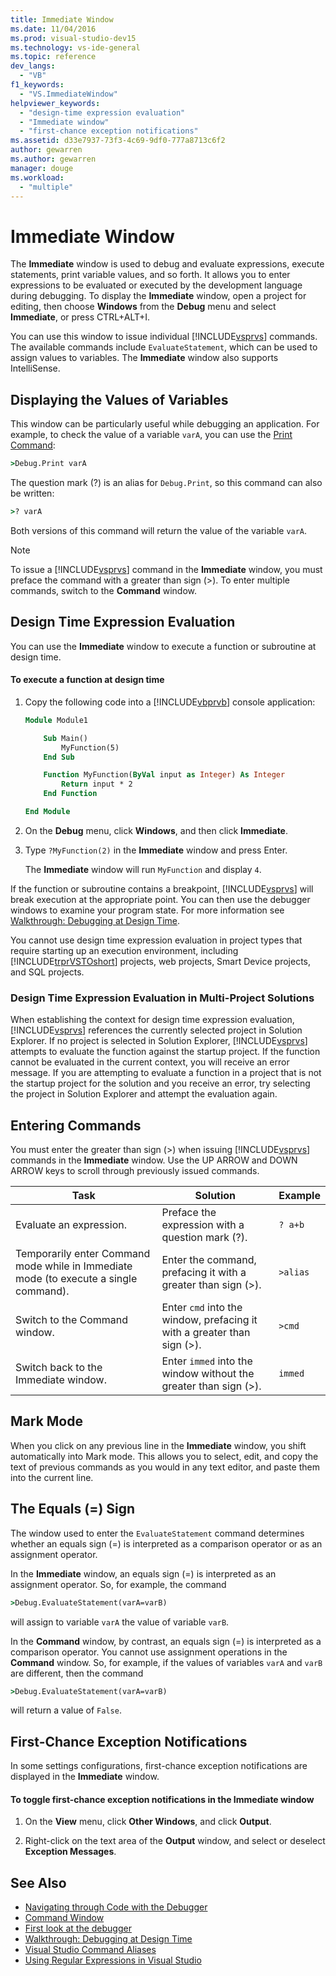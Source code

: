```yaml
---
title: Immediate Window
ms.date: 11/04/2016
ms.prod: visual-studio-dev15
ms.technology: vs-ide-general
ms.topic: reference
dev_langs:
  - "VB"
f1_keywords:
  - "VS.ImmediateWindow"
helpviewer_keywords:
  - "design-time expression evaluation"
  - "Immediate window"
  - "first-chance exception notifications"
ms.assetid: d33e7937-73f3-4c69-9df0-777a8713c6f2
author: gewarren
ms.author: gewarren
manager: douge
ms.workload:
  - "multiple"
---
```

# Immediate Window
The **Immediate** window is used to debug and evaluate expressions, execute statements, print variable values, and so forth. It allows you to enter expressions to be evaluated or executed by the development language during debugging. To display the **Immediate** window, open a project for editing, then choose **Windows** from the **Debug** menu and select **Immediate**, or press CTRL+ALT+I.

 You can use this window to issue individual [!INCLUDE[vsprvs](../../code-quality/includes/vsprvs_md.md)] commands. The available commands include `EvaluateStatement`, which can be used to assign values to variables. The **Immediate** window also supports IntelliSense.

## Displaying the Values of Variables
 This window can be particularly useful while debugging an application. For example, to check the value of a variable `varA`, you can use the [Print Command](../../ide/reference/print-command.md):

```cmd
>Debug.Print varA
```

 The question mark (?) is an alias for `Debug.Print`, so this command can also be written:

```cmd
>? varA
```

 Both versions of this command will return the value of the variable `varA`.

> [!NOTE]
> To issue a [!INCLUDE[vsprvs](../../code-quality/includes/vsprvs_md.md)] command in the **Immediate** window, you must preface the command with a greater than sign (>). To enter multiple commands, switch to the **Command** window.


## Design Time Expression Evaluation
 You can use the **Immediate** window to execute a function or subroutine at design time.

#### To execute a function at design time

1. Copy the following code into a [!INCLUDE[vbprvb](../../code-quality/includes/vbprvb_md.md)] console application:

   ```vb
   Module Module1

       Sub Main()
           MyFunction(5)
       End Sub

       Function MyFunction(ByVal input as Integer) As Integer
           Return input * 2
       End Function

   End Module
   ```

2. On the **Debug** menu, click **Windows**, and then click **Immediate**.

3. Type `?MyFunction(2)` in the **Immediate** window and press Enter.

    The **Immediate** window will run `MyFunction` and display `4`.

If the function or subroutine contains a breakpoint, [!INCLUDE[vsprvs](../../code-quality/includes/vsprvs_md.md)] will break execution at the appropriate point. You can then use the debugger windows to examine your program state. For more information see [Walkthrough: Debugging at Design Time](../../debugger/walkthrough-debugging-at-design-time.md).

You cannot use design time expression evaluation in project types that require starting up an execution environment, including [!INCLUDE[trprVSTOshort](../../ide/reference/includes/trprvstoshort_md.md)] projects, web projects, Smart Device projects, and SQL projects.

### Design Time Expression Evaluation in Multi-Project Solutions
 When establishing the context for design time expression evaluation, [!INCLUDE[vsprvs](../../code-quality/includes/vsprvs_md.md)] references the currently selected project in Solution Explorer. If no project is selected in Solution Explorer, [!INCLUDE[vsprvs](../../code-quality/includes/vsprvs_md.md)] attempts to evaluate the function against the startup project. If the function cannot be evaluated in the current context, you will receive an error message. If you are attempting to evaluate a function in a project that is not the startup project for the solution and you receive an error, try selecting the project in Solution Explorer and attempt the evaluation again.

## Entering Commands
 You must enter the greater than sign (>) when issuing [!INCLUDE[vsprvs](../../code-quality/includes/vsprvs_md.md)] commands in the **Immediate** window. Use the UP ARROW and DOWN ARROW keys to scroll through previously issued commands.

|Task|Solution|Example|
|----------|--------------|-------------|
|Evaluate an expression.|Preface the expression with a question mark (?).|`? a+b`|
|Temporarily enter Command mode while in Immediate mode (to execute a single command).|Enter the command, prefacing it with a greater than sign (>).|`>alias`|
|Switch to the Command window.|Enter `cmd` into the window, prefacing it with a greater than sign (>).|`>cmd`|
|Switch back to the Immediate window.|Enter `immed` into the window without the greater than sign (>).|`immed`|

## Mark Mode
 When you click on any previous line in the **Immediate** window, you shift automatically into Mark mode. This allows you to select, edit, and copy the text of previous commands as you would in any text editor, and paste them into the current line.

## The Equals (=) Sign
 The window used to enter the `EvaluateStatement` command determines whether an equals sign (=) is interpreted as a comparison operator or as an assignment operator.

 In the **Immediate** window, an equals sign (=) is interpreted as an assignment operator. So, for example, the command

```cmd
>Debug.EvaluateStatement(varA=varB)
```

 will assign to variable `varA` the value of variable `varB`.

 In the **Command** window, by contrast, an equals sign (=) is interpreted as a comparison operator. You cannot use assignment operations in the **Command** window. So, for example, if the values of variables `varA` and `varB` are different, then the command

```cmd
>Debug.EvaluateStatement(varA=varB)
```

 will return a value of `False`.

## First-Chance Exception Notifications
 In some settings configurations, first-chance exception notifications are displayed in the **Immediate** window.

#### To toggle first-chance exception notifications in the Immediate window

1.  On the **View** menu, click **Other Windows**, and click **Output**.

2.  Right-click on the text area of the **Output** window, and select or deselect **Exception Messages**.

## See Also

- [Navigating through Code with the Debugger](../../debugger/navigating-through-code-with-the-debugger.md)
- [Command Window](../../ide/reference/command-window.md)
- [First look at the debugger](../debugger/debugger-feature-tour.md)   
- [Walkthrough: Debugging at Design Time](../../debugger/walkthrough-debugging-at-design-time.md)
- [Visual Studio Command Aliases](../../ide/reference/visual-studio-command-aliases.md)
- [Using Regular Expressions in Visual Studio](../../ide/using-regular-expressions-in-visual-studio.md)